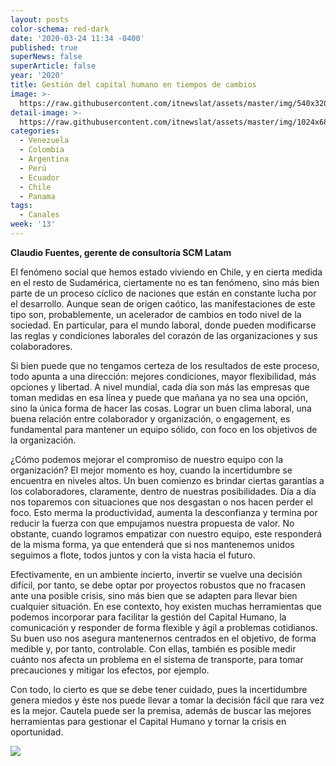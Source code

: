 ```yaml
---
layout: posts
color-schema: red-dark
date: '2020-03-24 11:34 -0400'
published: true
superNews: false
superArticle: false
year: '2020'
title: Gestión del capital humano en tiempos de cambios
image: >-
  https://raw.githubusercontent.com/itnewslat/assets/master/img/540x320/Claudio-Fuentes-p.jpg
detail-image: >-
  https://raw.githubusercontent.com/itnewslat/assets/master/img/1024x680/Claudio-Fuentes-g.jpg
categories:
  - Venezuela
  - Colombia
  - Argentina
  - Perú
  - Ecuador
  - Chile
  - Panama
tags:
  - Canales
week: '13'
---
```

**Claudio Fuentes, gerente de consultoría SCM Latam**

El fenómeno social que hemos estado viviendo en Chile, y en cierta medida en el resto de Sudamérica, ciertamente no es tan fenómeno, sino más bien parte de un proceso cíclico de naciones que están en constante lucha por el desarrollo. Aunque sean de origen caótico, las manifestaciones de este tipo son, probablemente, un acelerador de cambios en todo nivel de la sociedad. En particular, para el mundo laboral, donde pueden modificarse las reglas y condiciones laborales del corazón de las organizaciones y sus colaboradores.

Si bien puede que no tengamos certeza de los resultados de este proceso, todo apunta a una dirección: mejores condiciones, mayor flexibilidad, más opciones y libertad. A nivel mundial, cada día son más las empresas que toman medidas en esa línea y puede que mañana ya no sea una opción, sino la única forma de hacer las cosas. Lograr un buen clima laboral, una buena relación entre colaborador y organización, o engagement, es fundamental para mantener un equipo sólido, con foco en los objetivos de la organización.

¿Cómo podemos mejorar el compromiso de nuestro equipo con la organización?  El mejor momento es hoy, cuando la incertidumbre se encuentra en niveles altos. Un buen comienzo es brindar ciertas garantías a los colaboradores, claramente, dentro de nuestras posibilidades. Día a día nos toparemos con situaciones que nos desgastan o nos hacen perder el foco. Esto merma la productividad, aumenta la desconfianza y termina por reducir la fuerza con que empujamos nuestra propuesta de valor. No obstante, cuando logramos empatizar con nuestro equipo, este responderá de la misma forma, ya que entenderá que si nos mantenemos unidos seguimos a flote, todos juntos y con la vista hacia el futuro.

Efectivamente, en un ambiente incierto, invertir se vuelve una decisión difícil, por tanto, se debe optar por proyectos robustos que no fracasen ante una posible crisis, sino más bien que se adapten para llevar bien cualquier situación. En ese contexto, hoy existen muchas herramientas que podemos incorporar para facilitar la gestión del Capital Humano, la comunicación y responder de forma flexible y ágil a problemas cotidianos. Su buen uso nos asegura mantenernos centrados en el objetivo, de forma medible y, por tanto, controlable. Con ellas, también es posible medir cuánto nos afecta un problema en el sistema de transporte, para tomar precauciones y mitigar los efectos, por ejemplo.

Con todo, lo cierto es que se debe tener cuidado, pues la incertidumbre genera miedos y éste nos puede llevar a tomar la decisión fácil que rara vez es la mejor. Cautela puede ser la premisa, además de buscar las mejores herramientas para gestionar el Capital Humano y tornar la crisis en oportunidad.

<img src="https://tracker.metricool.com/c3po.jpg?hash=56f88a41e39ab42c063cc51676587a04"/>